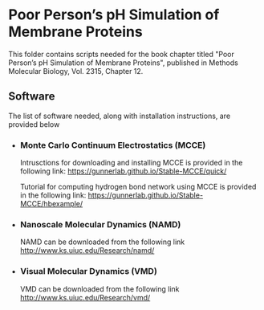 # Poor Person’s pH Simulation of Membrane Proteins 

This folder contains scripts needed for the book chapter titled "Poor Person’s pH Simulation of Membrane Proteins", published in Methods Molecular Biology, Vol. 2315, Chapter 12.

## Software 

The list of software needed, along with installation instructions, are provided below

* ### Monte Carlo Continuum Electrostatics (MCCE)
  Intrusctions for downloading and installing MCCE is provided in the following link:
             https://gunnerlab.github.io/Stable-MCCE/quick/

  Tutorial for computing hydrogen bond network using MCCE is provided in the following link:
             https://gunnerlab.github.io/Stable-MCCE/hbexample/


* ### Nanoscale Molecular Dynamics (NAMD)
  NAMD can be downloaded from the following link
             http://www.ks.uiuc.edu/Research/namd/


* ### Visual Molecular Dynamics (VMD)
  VMD can be downloaded from the following link
             http://www.ks.uiuc.edu/Research/vmd/

